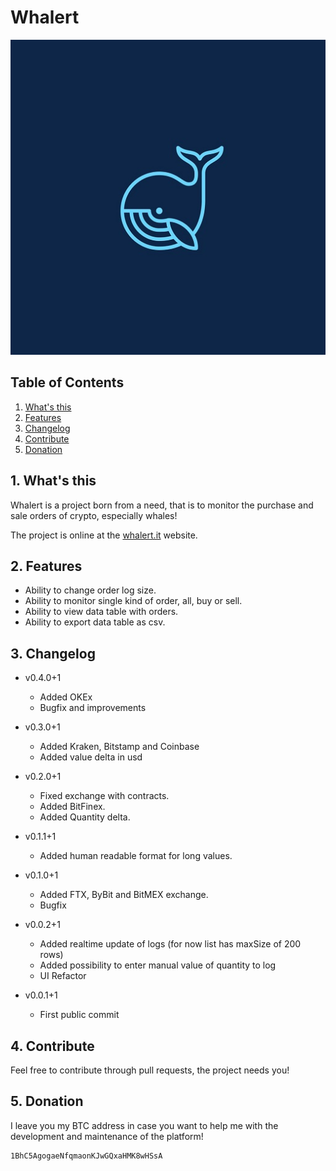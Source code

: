 # Whalert

<p align="center">
  <img src="web/icons/Icon-512.jpg" />
</p>

## Table of Contents

1. [What's this](#1-whats)
2. [Features](#2-features)
3. [Changelog](#3-changelog)
4. [Contribute](#4-contribute)
5. [Donation](#5-donation)

## 1. What's this

Whalert is a project born from a need, that is to monitor the purchase and sale orders of crypto, especially whales!


The project is online at the [whalert.it](https://whalert.it) website.


## 2. Features

- Ability to change order log size.
- Ability to monitor single kind of order, all, buy or sell.
- Ability to view data table with orders.
- Ability to export data table as csv.

## 3. Changelog

- v0.4.0+1
	- Added OKEx
	- Bugfix and improvements

- v0.3.0+1
	- Added Kraken, Bitstamp and Coinbase
	- Added value delta in usd

- v0.2.0+1
	- Fixed exchange with contracts.
	- Added BitFinex.
	- Added Quantity delta.

- v0.1.1+1
	- Added human readable format for long values.

- v0.1.0+1
	- Added FTX, ByBit and BitMEX exchange.
	- Bugfix

- v0.0.2+1

	- Added realtime update of logs (for now list has maxSize of 200 rows)
	- Added possibility to enter manual value of quantity to log
	- UI Refactor

- v0.0.1+1
	- First public commit


## 4. Contribute

Feel free to contribute through pull requests, the project needs you!

## 5. Donation

I leave you my BTC address in case you want to help me with the development and maintenance of the platform!

    1BhC5AgogaeNfqmaonKJwGQxaHMK8wHSsA
